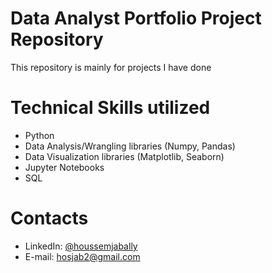 # Data Analyst Portfolio Project Repository

This repository is mainly for projects I have done

# Technical Skills utilized
* Python
* Data Analysis/Wrangling libraries (Numpy, Pandas)
* Data Visualization libraries (Matplotlib, Seaborn)
* Jupyter Notebooks
* SQL

# Contacts
* LinkedIn: [@houssemjabally](https://www.linkedin.com/in/houssemjabally/)
* E-mail: [hosjab2@gmail.com](mailto:hosjab2@gmail.com)
